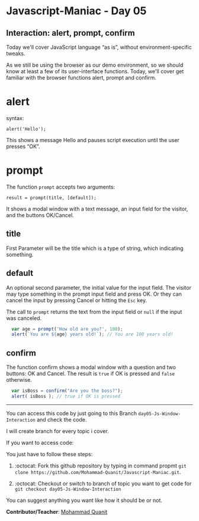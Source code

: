 # Javascript-Maniac - Day 05
## Interaction: alert, prompt, confirm
Today we'll cover JavaScript language “as is”, without environment-specific tweaks.

As we still be using the browser as our demo environment, so we should know at least a few of its user-interface functions. Today, we'll cover get familiar with the browser functions alert, prompt and confirm.

# alert

syntax:

`alert('Hello');`

This shows a message Hello and pauses script execution until the user presses “OK”.

# prompt

The function `prompt` accepts two arguments:

`result = prompt(title, [default]);`

It shows a modal window with a text message, an input field for the visitor, and the buttons OK/Cancel.

## title
First Parameter will be the title which is a type of string, which indicating something.

## default
An optional second parameter, the initial value for the input field.
The visitor may type something in the prompt input field and press OK. Or they can cancel the input by pressing Cancel or hitting the `Esc` key.

The call to `prompt` returns the text from the input field or `null` if the input was canceled.

```javascript
  var age = prompt('How old are you?', 100);
  alert(`You are ${age} years old!`); // You are 100 years old!
```

## confirm

The function confirm shows a modal window with a question and two buttons: OK and Cancel.
The result is `true` if OK is pressed and `false` otherwise.

```javascript
  var isBoss = confirm("Are you the boss?");
  alert( isBoss ); // true if OK is pressed
```

<hr />

You can access this code by just going to this Branch `day05-Js-Window-Interaction` and check the code.


I will create branch for every topic i cover.

If you want to access code:

You just have to follow these steps:

1) :octocat: Fork this github repository by typing in command propmt `git clone https://github.com/Mohammad-Quanit/Javascript-Maniac.git`.

2) :octocat: Checkout or switch to branch of topic you want to get code for `git checkout day05-Js-Window-Interaction`

You can suggest anything you want like how it should be or not. 

<b>Contributor/Teacher</b>: [Mohammad Quanit](https://mohammad-quanit.github.io/)

